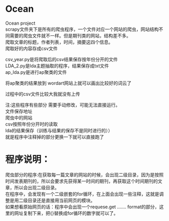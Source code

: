 # Ocean<br/>
Ocean project<br/>
scrapy文件夹下是所有的爬虫程序，一个文件对应一个网站的爬虫，网站结构不同需要的爬虫文件就不一样。但是期刊类的网站，结构差不多。<br/>
爬取文章的标题，作者列表，时间，摘要这四个信息。<br/>
爬取好的内容存成csv文件<br/>

csv_year.py是将爬取后的csv结果保存按年份分开的文件<br/>
LDA_2.py是lda主题抽取的程序，结果保存成txt文件<br/>
ap_lda.py是进行ap聚类的文件<br/>

将ap聚类的结果放到 wordart网站上就可以画出比较好的词云了<br/>

过程中的csv文件比较大我就没有上传<br/>

注:这些程序有些部分 需要手动修改，可能无法直接运行。<br/>
文件保存地址<br/>
爬虫中的网站<br/>
csv按照年份分开时的读取<br/>
lda的结果保存（训练与结果的保存不是同时进行的））<br/>
就是程序中注释掉的部分更换一下就可以直接跑了<br/>

# 程序说明：<br/>
爬虫部分的程序:在获取每一篇文章的网站的时候，会出现二级目录，因为是按照时间发表期刊的，所以会要求先获得某一时间的期刊，再获取这个时间期刊的文章，所以会出现二级目录。<br/>
在程序中，会发现有一个二级嵌套的for循环，在上面会出现一些注释，这就是调整是用二级目录还是直接用当前网页的模块。<br/>
如果想看原始网页的话：程序中会出现一个requese.get ....... format的部分，这里的网址复制下来，把{}替换成for循环的数字就可以了。<br/>



